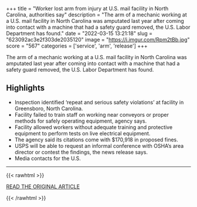+++
title = "Worker lost arm from injury at U.S. mail facility in North Carolina, authorities say"
description = "The arm of a mechanic working at a U.S. mail facility in North Carolina was amputated last year after coming into contact with a machine that had a safety guard removed, the U.S. Labor Department has found."
date = "2022-03-15 13:21:18"
slug = "623092ac3e2f303de2035120"
image = "https://i.imgur.com/Rpm2tBb.jpg"
score = "567"
categories = ['service', 'arm', 'release']
+++

The arm of a mechanic working at a U.S. mail facility in North Carolina was amputated last year after coming into contact with a machine that had a safety guard removed, the U.S. Labor Department has found.

## Highlights

- Inspection identified ‘repeat and serious safety violations’ at facility in Greensboro, North Carolina.
- Facility failed to train staff on working near conveyors or proper methods for safely operating equipment, agency says.
- Facility allowed workers without adequate training and protective equipment to perform tests on live electrical equipment.
- The agency said its citations come with $170,918 in proposed fines.
- USPS will be able to request an informal conference with OSHA’s area director or contest the findings, the news release says.
- Media contacts for the U.S.

---

{{< rawhtml >}}
  <p class="article-category">
    <a target="_blank" href="https://www.nbcnews.com/news/us-news/worker-lost-arm-injury-us-mail-facility-north-carolina-authorities-say-rcna19875">READ THE ORIGINAL ARTICLE</a>
  </p>
{{< /rawhtml >}}
